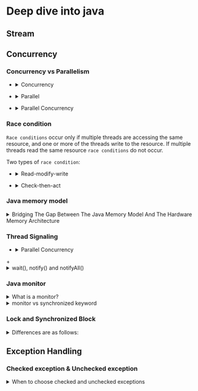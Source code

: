 # Deep dive into java
## Stream
## Concurrency
### Concurrency vs Parallelism

+ <details>
  <summary>Concurrency</summary>
  
  ![](images/concurrency.PNG)
  
  Concurrency means that an application is making progress on more than one task - at the same time or at least seemingly at the same time. If the computer only has one CPU the application may not make progress on more than one task at _exactly the same time_
  
</details>

+ <details>
  <summary>Parallel</summary>

  ![](images/parallel.PNG)
  
  Parallel execution is when a computer has more than one CPU or CPU core, and makes progress on more than one task simultaneously.
  
</details>

+ <details>
  <summary>Parallel Concurrency</summary>

  ![](images/concurrency-parallel.PNG)
  
</details>

### Race condition
`Race conditions` occur only if multiple threads are accessing the same resource, and one or more of the threads write to the resource. If multiple threads read the same resource `race conditions` do not occur.

Two types of `race condition`:
+ <details>
  <summary>Read-modify-write</summary>
  
  ```
  public class Counter {
       protected long count = 0;

       public void add(long value){
           this.count = this.count + value;
       }
  }
  ```
  For example, two threads wanted to add values 2 and 3. Thus the result should be 5 after the two threads complete execution. In the above case it is 2, but it could as well have been 3.
</details>

+ <details>
  <summary>Check-then-act</summary>
  
  ```
  public class CheckThenActExample {

      public void checkThenAct(Map<String, String> sharedMap) {
          if(sharedMap.containsKey("key")){
              String val = sharedMap.remove("key");
              if(val == null) {
                  System.out.println("Value for 'key' was null");
              }
          } else {
              sharedMap.put("key", "value");
          }
      }
  }
  ```
</details>
  
### Java memory model
<details>
  <summary>Bridging The Gap Between The Java Memory Model And The Hardware Memory Architecture</summary>

  ![](images/hardware.PNG)
  
</details>

### Thread Signaling
  
+ <details>
  <summary>Parallel Concurrency</summary>

  ![](images/waitnotify.png)
  
</details>
+ <details>
  <summary>wait(), notify() and notifyAll()</summary>
  
  _main_
  
  ```
public class Hello {
    public static void main(String[] args) {
      Queue < String > q = new LinkedList < > ();
      boolean exit = false;
      Producer p = new Producer(q, exit);
      p.start();
      Consumer c = new Consumer(q, exit);
      c.start();
    }
}
  ```
  _producer_
  
  ```
public class Producer extends Thread {
  
    private volatile Queue < String > sharedQueue;

    private volatile boolean bExit;

    public Producer(Queue < String > myQueue, boolean bExit) {
        this.sharedQueue = myQueue;
        this.bExit = bExit;
    }
    public void run() {
        while (!bExit) {
            synchronized(sharedQueue) {
                while (sharedQueue.isEmpty()) {
                  String item = String.valueOf(System.nanoTime());
                  sharedQueue.add(item);
                  System.out.println("Producer added : " + item);
                    try {
                        System.out.println("Producer sleeping by calling wait: " + item);
                        sharedQueue.wait();
                        System.out.println("Producer wake up: ");
                    } catch (InterruptedException e) {
                        e.printStackTrace();
                    }
                }
            }
        }
    }
}
```
  _consumer_
  
```
public class Consumer extends Thread {
  
    private volatile Queue < String > sharedQueue;

    private volatile boolean bExit;

    public Consumer(Queue < String > myQueue, boolean bExit) {
        this.sharedQueue = myQueue;
        this.bExit = bExit;
    }
    public void run() {
        while (!bExit) {
            synchronized(sharedQueue) {
                while (!sharedQueue.isEmpty()) {
                    String item = sharedQueue.poll();
                    System.out.println("Consumer removed : " + item);
                    System.out.println("Consumer notifying Producer: " + item);
                    sharedQueue.notify();
                }
            }
        }
    }
}
 ```
  _Output_
  
  ```
  Producer added : 12275948008616
  Producer sleeping by calling wait: 12275948008616
  Consumer removed : 12275948008616
  Consumer notifying Producer: 12275948008616
  Producer wake up: 
  Producer added : 12275948047960
  Producer sleeping by calling wait: 12275948047960
  Consumer removed : 12275948047960
  Consumer notifying Producer: 12275948047960
  ```
  Ref: https://www.java67.com/2019/05/when-and-how-to-use-wait-and-notify-in-Java.html
</details>

### Java monitor
<details>
  <summary>What is a monitor?</summary>
  
  Simply put, a _**monitor**_ is something that a thread can grab and hold, preventing all other threads from grabbing that same monitor and forcing them to wait until the monitor is released. 
</details>
<details>
  <summary>monitor vs synchronized keyword</summary>
  
  ```
  Object foo = new Object();
  synchronized (foo) {
    System.out.println("Hello world.");
  }
  ```
  The current thread will first grab the monitor associated with the object stored in variable `foo` and hold it while it prints `"Hello world"`, then releases it.
  
</details>
  
### Lock and Synchronized Block
  
<details>
  <summary>Differences are as follows: </summary>
  
  + lock() & unlock() operation in separate methods
  + Support fairness by specifying the fairness property
  + 
  
</details>
  
## Exception Handling
### Checked exception & Unchecked exception
  
<details>
  <summary>When to choose checked and unchecked exceptions</summary>
  
  
  
</details>
